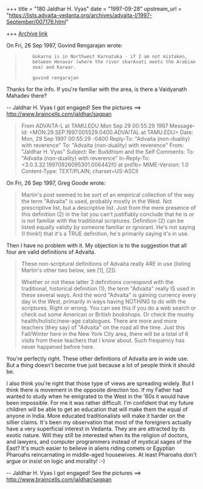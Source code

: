 +++
title = "180 Jaldhar H. Vyas"
date = "1997-09-28"
upstream_url = "https://lists.advaita-vedanta.org/archives/advaita-l/1997-September/007176.html"

+++
[Archive link](https://lists.advaita-vedanta.org/archives/advaita-l/1997-September/007176.html)

On Fri, 26 Sep 1997, Govind Rengarajan wrote:

>         Gokarna is in Northwest Karnataka - if I am not mistaken,
>         between Honavar (where the river sharAvati meets the Arabian
>         sea) and Karwar.
>
>         govind rengarajan
>

Thanks for the info.  If you're familiar with the area, is there a
Vaidyanath Mahadev there?

--
Jaldhar H. Vyas <jaldhar at braincells.com>
I got engaged! See the pictures ==> http://www.braincells.com/jaldhar/sagpan
>From ADVAITA-L at TAMU.EDU Mon Sep 29 00:55:29 1997
Message-Id: <MON.29.SEP.1997.005529.0400.ADVAITAL at TAMU.EDU>
Date: Mon, 29 Sep 1997 00:55:29 -0400
Reply-To: "Advaita (non-duality) with reverence" <ADVAITA-L at TAMU.EDU>
To: "Advaita (non-duality) with reverence" <ADVAITA-L at TAMU.EDU>
From: "Jaldhar H. Vyas" <jaldhar at BRAINCELLS.COM>
Subject: Re: Buddhism and the Self
Comments: To: "Advaita (non-duality) with reverence" <ADVAITA-L at TAMU.EDU>
In-Reply-To: <3.0.3.32.19970926095301.006442f0 at prd1b>
MIME-Version: 1.0
Content-Type: TEXT/PLAIN; charset=US-ASCII

On Fri, 26 Sep 1997, Greg Goode wrote:

> Martin's post seemed to be sort of an empirical collection of the way the
> term "Advaita" is used, probably mostly in the West.  Not prescriptive
> list, but a descriptive list. Just from the mere presence of this
> definition (2) in the list you can't justifiably conclude that he is or is
> not familiar with the traditional scriptures.  Definition (2) can be listed
> equally validly by someone familiar or ignorant.  He's not saying (I
> think!) that it's a TRUE definition, he's primarily saying it's in use.
>

Then I have no problem with it.  My objection is to the suggestion that
all four are valid definitions of Advaita.

> These non-scriptural definitions of Advaita really ARE in use (listing
> Martin's other two below, see [1], [2]).
>
> Whether or not these latter 3 definitions correspond with the traditional,
> historical definition (1), the term "Advaita" really IS used in these
> several ways.  And the word "Advaita" is gaining currency every day in the
> West, primarily in ways having NOTHING to do with the scriptures.  Right or
> wrong.  You can see this if you do a web search or check out some American
> or British bookshops.  Or check the mushy health/holistic/new-age
> catalogues.  There are more and more teachers (they say) of "Advaita" on
> the road all the time.  Just this Fall/Winter here in the New York City
> area, there will be a total of 6 visits from these teachers that I know
> about.  Such frequency has never happened before here.
>

You're perfectly right.  These other definitions of Advaita are in wide
use.  But a thing doesn't become true just because a lot of people think
it should be.

I also think you're right that those type of views are spreading widely.
But I think there is movement in the opposite direction too.  If my Father
had wanted to study when he emigrated to the West in the '60s it would
have been impossible.  For me it was rather difficult.  I'm confident that
my future children will be able to get an education that will make them
the equal of anyone in India.  More educated traditionalists will make it
harder on the sillier claims.  It's been my observation that most of the
foreigners actually have a very superficial interest in Vedanta.  They are
are attracted by its exotic nature.  Will they still be interested when
its the religion of doctors, and lawyers, and computer programmers instead
of mystical sages of the East?  It's much easier to believe in aliens
riding comets or Egyptian Pharoahs reincarnating in middle-aged
housewives.  At least Pharoahs don't argue or insist on logic and morality! :-)

--
Jaldhar H. Vyas <jaldhar at braincells.com>
I got engaged! See the pictures ==> http://www.braincells.com/jaldhar/sagpan

